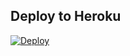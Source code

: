 

## Deploy to Heroku
[![Deploy](https://www.herokucdn.com/deploy/button.svg)](https://dashboard.heroku.com/new?template=https://github.com/)
